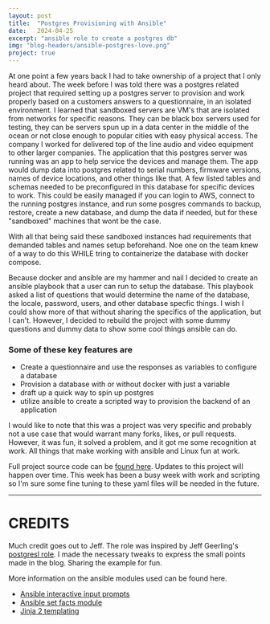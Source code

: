 ```yaml
---
layout: post
title:  "Postgres Provisioning with Ansible" 
date:   2024-04-25
excerpt: "ansible role to create a postgres db"
img: "blog-headers/ansible-postgres-love.png" 
project: true  
---
```


At one point a few years back I had to take ownership of a project that I only heard about. 
The week before I was told there was a postgres related project that required setting up a postgres server 
to provision and work properly based on a customers answers to a questionnaire, in an isolated environment. 
I learned that sandboxed servers are VM's that are isolated from networks for specific reasons. 
They can be black box servers used for testing, they can be servers spun up in a data center in the middle of the ocean or not close enough to popular cities with easy physical access. 
The company I worked for delivered top of the line audio and video equipment to other larger companies. 
The application that this postgres server was running was an app to help service the devices 
and manage them. 
The app would dump data into postgres related to serial numbers, firmware versions, names of device locations, 
and other things like that. A few listed tables and schemas needed to be preconfigured in this database for specific devices to work. 
This could be easily managed if you can login to AWS, connect to the running postgres instance, and run some posgres commands to backup, restore, create a new database, and dump the data if needed, but for these "sandboxed" machines that wont be the case. 

With all that being said these sandboxed instances had requirements that demanded tables and names
setup beforehand. Noe one on the team knew of a way to do this WHILE tring to containerize the database with docker compose. 

Because docker and ansible are my hammer and nail I decided to create an ansible playbook that a user can run
to setup the database. This playbook asked a list of questions that would determine the name of the database, 
the locale, password, users, and other database specfic things. I wish I could show more of that without sharing 
the specifics of the application, but I can't. However, I decided to rebuild the project with some dummy questions and dummy data to show some cool things ansible can do. 

### Some of these key features are 
* Create a questionnaire and use the responses as variables to configure a database
* Provision a database with or without docker with just a variable 
* draft up a quick way to spin up postgres
* utilize ansible to create a scripted way to provision the backend of an application

I would like to note that this was a project was very specific and probably not a use case 
that would  warrant many forks, likes, or pull requests. However, it was fun, it solved a problem, and it got me some recognition at work. All things that make working with ansible and Linux fun at work. 

Full project source code can be [found here](https://github.com/tedleyem/ansible-role-postgresql-blog). Updates to this project will happen over time. This week has been a busy week with work and scripting so I'm sure some fine tuning to these yaml files will be needed in the future. 


---
# CREDITS 
Much credit goes out to Jeff. The role was inspired by Jeff Geerling's [postgresl role](https://github.com/geerlingguy/ansible-role-postgresql). I made the necessary tweaks 
to express the small points made in the blog. Sharing the example for fun.

More information on the ansible modules used can be found here. 

* [Ansible interactive input prompts](https://docs.ansible.com/ansible/latest/playbook_guide/playbooks_prompts.html)
* [Ansible set facts module](https://docs.ansible.com/ansible/latest/collections/ansible/builtin/set_fact_module.html)
* [Jinja 2 templating](https://docs.ansible.com/ansible/latest/playbook_guide/playbooks_templating.html)



